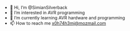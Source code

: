 - 👋 Hi, I’m @SimianSilverback
- 👀 I’m interested in AVR programming
- 🌱 I’m currently learning AVR hardware and programming
- 📫 How to reach me x0h74h3mj@mozmail.com

<!---
SimianSilverback/SimianSilverback is a ✨ special ✨ repository because its `README.md` (this file) appears on your GitHub profile.
You can click the Preview link to take a look at your changes.
--->
